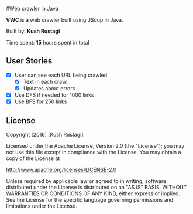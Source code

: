 #Web crawler in Java

**VWC** is a web crawler built using JSoup in Java.

Built by: **Kush Rustagi**

Time spent: **15** hours spent in total

## User Stories

* [X] User can see each URL being crawled
    * [X] Text in each crawl
    * [X] Updates about errors
* [X] Use DFS if needed for 1000 links
* [X] Use BFS for 250 links

## License

Copyright [2016] [Kush Rustagi]

Licensed under the Apache License, Version 2.0 (the "License");
you may not use this file except in compliance with the License.
You may obtain a copy of the License at

http://www.apache.org/licenses/LICENSE-2.0

Unless required by applicable law or agreed to in writing, software
distributed under the License is distributed on an "AS IS" BASIS,
WITHOUT WARRANTIES OR CONDITIONS OF ANY KIND, either express or implied.
See the License for the specific language governing permissions and
limitations under the License.
